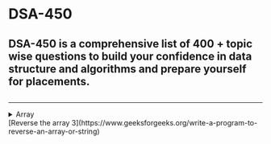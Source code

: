 # DSA-450
##  DSA-450 is a comprehensive list of 400 + topic wise questions to build your confidence in data structure and algorithms and prepare yourself for placements.
## 
<hr>

<details>
<summary>Array</summary>
<br>
 [Reverse the array 3](https://www.geeksforgeeks.org/write-a-program-to-reverse-an-array-or-string)
</details>
 [Reverse the array 3](https://www.geeksforgeeks.org/write-a-program-to-reverse-an-array-or-string)
